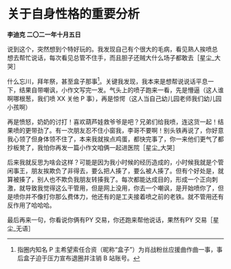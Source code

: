 # 关于自身性格的重要分析
**李迪克	二〇二一年十月五日**

说到这个，突然想到个特好玩的。我发现自己有个很大的毛病，看见熟人挨喷总 想去帮忙说话，每次看见总管不住手，而且胆子还贼大什么场子都敢去［星尘_大哭］

什么忘川，拜年祭，甚至盒子那事[^1]。关键我发现，我本来是想帮说说话平息一下，结果自带嘲讽，小作文写完一发。气头上的喷子跑来一看，先是懵逼（这人谁啊哪根葱，我们喷 XX 关他 P 事），再是惊愕（这人当自己幼儿园老师我们幼儿园小孩啊）

再是愤怒，奶奶的讨打！喜欢葫芦娃救爷爷是吧？兄弟们给我喷，连这货一起！结果喷的更带劲了。有一次朋友忍不住小窗我，李哥不要啊！别头铁再说了，你好意我心领了但身体领不住了，本来我就挨点鸡蛋，都快完事了，你一来他们更气了都抄板凳了，我怕你再发一篇小作文咱俩一起进医院［星尘_大哭］

后来我就反思为啥会这样？可能是因为我小时候的经历造成的，小时候我就是个管闲事王，朋友挨欺负了非得去，要么把人揍了，要么被人揍了。但有个好处是，就算被揍了，别人也不欺负我朋友转揍我了。每次都能达成目的，形成一个正向刺激，就导致我觉得这么干管用，但是网上没用，你去一个嘲讽，是开始喷你了，但是喷你并不像打你那么费体力，他还有的是工夫接着喷之前的老铁。就不管用还有反作用了哈哈哈。

最后再来一句，你看说你俩有PY 交易，你还跑来帮他说话，果然有PY 交易［星尘_无语］

[^1]: 指圈内知名 P 主希望索任合资（昵称“盒子”）为肖战粉丝应援曲作曲一事，事后盒子迫于压力宣布退圈并注销 B 站账号。

